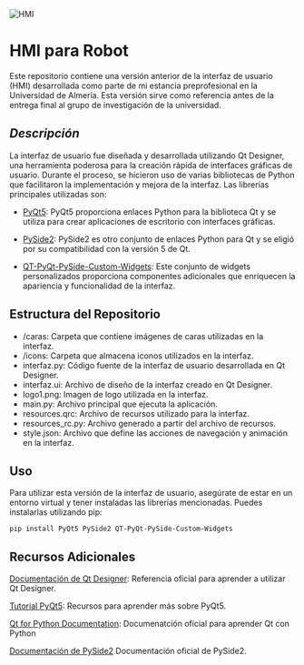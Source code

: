 ![HMI](https://console.cloudinary.com/console/c-3891e4fc8b451b3e94376df6da93f6/media_library/homepage/asset/2fcf0afc2fb0068815d5b21e5fbbe6b3/manage?context=manage)

# **HMI para Robot**
Este repositorio contiene una versión anterior de la interfaz de usuario (HMI) desarrollada como parte de mi estancia preprofesional en la Universidad de Almería. Esta versión sirve como referencia antes de la entrega final al grupo de investigación de la universidad.

## *Descripción*
La interfaz de usuario fue diseñada y desarrollada utilizando Qt Designer, una herramienta poderosa para la creación rápida de interfaces gráficas de usuario. Durante el proceso, se hicieron uso de varias bibliotecas de Python que facilitaron la implementación y mejora de la interfaz. Las librerías principales utilizadas son:

- [PyQt5](https://pypi.org/project/PyQt5/#:~:text=PyQt5%20is%20a%20comprehensive%20set,platforms%20including%20iOS%20and%20Android.): PyQt5 proporciona enlaces Python para la biblioteca Qt y se utiliza para crear aplicaciones de escritorio con interfaces gráficas.

- [PySide2](https://pypi.org/project/PySide2/#:~:text=PySide2%20is%20the%20official%20Python,and%20an%20open%20design%20process.): PySide2 es otro conjunto de enlaces Python para Qt y se eligió por su compatibilidad con la versión 5 de Qt.

- [QT-PyQt-PySide-Custom-Widgets](https://pypi.org/project/QT-PyQt-PySide-Custom-Widgets/): Este conjunto de widgets personalizados proporciona componentes adicionales que enriquecen la apariencia y funcionalidad de la interfaz.

## **Estructura del Repositorio**
- /caras: Carpeta que contiene imágenes de caras utilizadas en la interfaz.
- /icons: Carpeta que almacena iconos utilizados en la interfaz.
- interfaz.py: Código fuente de la interfaz de usuario desarrollada en Qt Designer.
- interfaz.ui: Archivo de diseño de la interfaz creado en Qt Designer.
- logo1.png: Imagen de logo utilizada en la interfaz.
- main.py: Archivo principal que ejecuta la aplicación.
- resources.qrc: Archivo de recursos utilizado para la interfaz.
- resources_rc.py: Archivo generado a partir del archivo de recursos.
- style.json: Archivo que define las acciones de navegación y animación en la interfaz.

## **Uso**
Para utilizar esta versión de la interfaz de usuario, asegúrate de estar en un entorno virtual y tener instaladas las librerías mencionadas. Puedes instalarlas utilizando pip:

```pip install PyQt5 PySide2 QT-PyQt-PySide-Custom-Widgets```


## Recursos Adicionales
[Documentación de Qt Designer](https://doc.qt.io/qt-5/qtdesigner-manual.html): Referencia oficial para aprender a utilizar Qt Designer.

[Tutorial PyQt5](https://www.pythonguis.com/pyqt5-tutorial/): Recursos para aprender más sobre PyQt5.

[Qt for Python Documentation](https://doc.qt.io/qtforpython-5/contents.html): Documenatción oficial para aprender Qt con Python

[Documentación de PySide2](https://doc.qt.io/qtforpython-5/PySide2/QtWidgets/index.html) Documentación oficial de PySide2.
